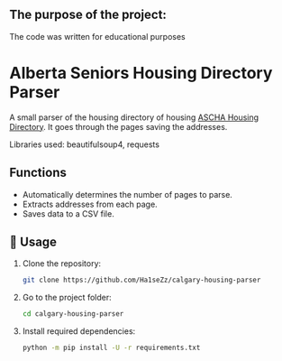 ## The purpose of the project:
The code was written for educational purposes

# Alberta Seniors Housing Directory Parser
A small parser of the housing directory of housing [ASCHA Housing Directory](https://housingdirectory.ascha.com/). It goes through the pages saving the addresses.

Libraries used: beautifulsoup4, requests

## Functions
- Automatically determines the number of pages to parse.
- Extracts addresses from each page.
- Saves data to a CSV file.

## 📝 Usage
1. Clone the repository:

    ```sh
    git clone https://github.com/Ha1seZz/calgary-housing-parser
    ```
2. Go to the project folder:
    ```sh
    cd calgary-housing-parser
    ```

3. Install required dependencies:

    ```sh
    python -m pip install -U -r requirements.txt
    ```

##
